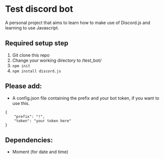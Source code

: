 # Test discord bot

A personal project that aims to learn how to make use of Discord.js and learning to use Javascript.

## Required setup step
1. Git clone this repo
2. Change your working directory to /test_bot/
3. ` npm init `
4. ` npm install discord.js `

## Please add:
+ A config.json file containing the prefix and your bot token, if you want to use this.
```
{
	"prefix": "!",
	"token": "your token here"
}
```


## Dependencies:
+ Moment (for date and time)

